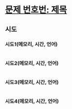 # [문제 번호번: 제목]()

## 시도

### 시도1(메모리, 시간, 언어)

```java

```

### 시도2(메모리, 시간, 언어)

```java

```

### 시도3(메모리, 시간, 언어)

```java

```

### 시도4(메모리, 시간, 언어)

```java

```
